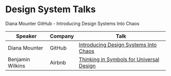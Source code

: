 # Design System Talks

Diana Mounter GitHub - Introducing Design Systems Into Chaos

| Speaker | Company | Talk |
| ------- | ------- | ---- |
| Diana Mounter | GitHub | [Introducing Design Systems Into Chaos](https://www.youtube.com/watch?v=FZSi1bK-BRM) |
| Benjamin Wilkins | Airbnb | [Thinking in Symbols for Universal Design](https://www.youtube.com/watch?v=z5XxgxBz3Fo) |
